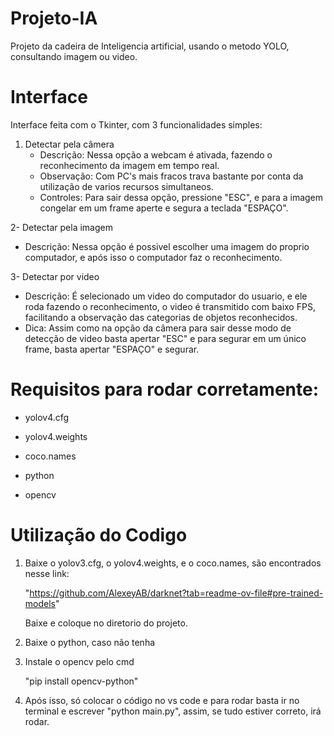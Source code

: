 # Projeto-IA
Projeto da cadeira de Inteligencia artificial, usando o metodo YOLO, consultando imagem ou video.

# Interface
Interface feita com o Tkinter, com 3 funcionalidades simples:

1. Detectar pela câmera
   - Descrição: Nessa opção a webcam é ativada, fazendo o reconhecimento da imagem em tempo real.
   - Observação: Com PC's mais fracos trava bastante por conta da utilização de varios recursos simultaneos.
   - Controles: Para sair dessa opção, pressione "ESC", e para a imagem congelar em um frame aperte e segura a teclada "ESPAÇO".

2- Detectar pela imagem
   - Descrição: Nessa opção é possivel escolher uma imagem do proprio computador, e após isso o computador faz o reconhecimento. 

3- Detectar por video
   - Descrição: É selecionado um video do computador do usuario, e ele roda fazendo o reconhecimento, o video é transmitido com baixo FPS, facilitando a observação das categorias de objetos reconhecidos.
   - Dica: Assim como na opção da câmera para sair desse modo de detecção de video basta apertar "ESC" e para segurar em um único frame, basta apertar "ESPAÇO" e segurar.

# Requisitos para rodar corretamente:

- yolov4.cfg

- yolov4.weights

- coco.names

- python

- opencv

# Utilização do Codigo

1. Baixe o yolov3.cfg, o yolov4.weights, e o coco.names, são encontrados nesse link:

   "https://github.com/AlexeyAB/darknet?tab=readme-ov-file#pre-trained-models"

   Baixe e coloque no diretorio do projeto.

2. Baixe o python, caso não tenha

3. Instale o opencv pelo cmd

   "pip install opencv-python"

4. Após isso, só colocar o código no vs code e para rodar basta ir no terminal e escrever "python main.py", assim, se tudo estiver correto, irá rodar.





